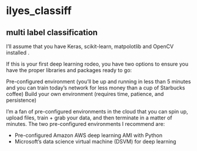 # ilyes_classiff
## multi label classification

I’ll assume that you have Keras, scikit-learn, matpolotlib and OpenCV installed .

If this is your first deep learning rodeo, you have two options to ensure you have the proper libraries and packages ready to go:

Pre-configured environment (you’ll be up and running in less than 5 minutes and you can train today’s network for less money than a cup of Starbucks coffee)
Build your own environment (requires time, patience, and persistence)

I’m a fan of pre-configured environments in the cloud that you can spin up, upload files, train + grab your data, and then terminate in a matter of minutes. The two pre-configured environments I recommend are:

- Pre-configured Amazon AWS deep learning AMI with Python
- Microsoft’s data science virtual machine (DSVM) for deep learning

